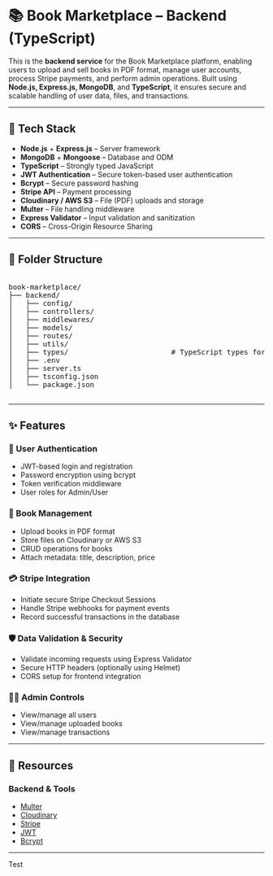 # 📚 Book Marketplace – Backend (TypeScript)

This is the **backend service** for the Book Marketplace platform, enabling users to upload and sell books in PDF format, manage user accounts, process Stripe payments, and perform admin operations. Built using **Node.js, Express.js, MongoDB**, and **TypeScript**, it ensures secure and scalable handling of user data, files, and transactions.

---

## 🚀 Tech Stack

- **Node.js** + **Express.js** – Server framework
- **MongoDB** + **Mongoose** – Database and ODM
- **TypeScript** – Strongly typed JavaScript
- **JWT Authentication** – Secure token-based user authentication
- **Bcrypt** – Secure password hashing
- **Stripe API** – Payment processing
- **Cloudinary / AWS S3** – File (PDF) uploads and storage
- **Multer** – File handling middleware
- **Express Validator** – Input validation and sanitization
- **CORS** – Cross-Origin Resource Sharing

---

## 📁 Folder Structure

<pre>

book-marketplace/
├── backend/
│   ├── config/
│   ├── controllers/
│   ├── middlewares/
│   ├── models/
│   ├── routes/
│   ├── utils/
│   ├── types/                        # TypeScript types for backend
│   ├── .env
│   ├── server.ts
│   ├── tsconfig.json
│   └── package.json

</pre>

---

## ✨ Features

### 🔐 User Authentication

- JWT-based login and registration
- Password encryption using bcrypt
- Token verification middleware
- User roles for Admin/User

### 📘 Book Management

- Upload books in PDF format
- Store files on Cloudinary or AWS S3
- CRUD operations for books
- Attach metadata: title, description, price

### 💳 Stripe Integration

- Initiate secure Stripe Checkout Sessions
- Handle Stripe webhooks for payment events
- Record successful transactions in the database

### 🛡️ Data Validation & Security

- Validate incoming requests using Express Validator
- Secure HTTP headers (optionally using Helmet)
- CORS setup for frontend integration

### 🧑‍💼 Admin Controls

- View/manage all users
- View/manage uploaded books
- View/manage transactions

---

## 🔗 Resources

### Backend & Tools

- [Multer](https://www.npmjs.com/package/multer)
- [Cloudinary](https://cloudinary.com/documentation)
- [Stripe](https://docs.stripe.com/)
- [JWT](https://jwt.io/)
- [Bcrypt](https://www.npmjs.com/package/bcrypt)

---

Test
